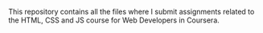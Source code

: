 This repository contains all the files where I submit assignments related to the HTML, CSS and JS course for Web Developers in Coursera.
